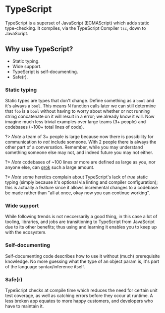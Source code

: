 # TypeScript

TypeScript is a superset of JavaScript (ECMAScript) which adds static
type-checking. It compiles, via the TypeScript Compiler `tsc`, down to
JavaScript.

## Why use TypeScript?

- Static typing.
- Wide support.
- TypeScript is self-documenting.
- Safe(r).

### Static typing

Static types are types that don't change. Define something as a `bool` and it's
always a `bool`. This means N function calls later we can still determine that
`foo` is a `bool` without having to worry about whether or not running string
concatenate on it will result in a error; we already know it will. Now imagine
much less trivial examples over large teams (3+ people) and codebases (~100+
total lines of code).

?> _Note_ a team of 3+ people is large because now there is possibility for
communication to _not_ include someone. With 2 people there is always the other
part of a conversation. Remember, while you may understand something someone
else may not, and indeed future you may not either.

?> _Note_ codebases of ~100 lines or more are defined as large as you, nor
anyone
else, can [grok](https://en.wikipedia.org/wiki/Grok) such a large amount.

?> _Note_ some heretics complain about TypeScript's lack of _true_ static
typing
(simply because it's optional via linting and compiler configuration); this is
actually a feature since it allows incremental changes to a codebase be made
rather than "all at once, okay now you can continue working".

### Wide support

While following trends is not neccersarily a good thing, in this case a lot of
tooling, libraries, and jobs are transitioning to TypeScript from JavaScript due
to its other benefits; thus using and learning it enables you to keep up with
the ecosystem.

### Self-documenting

Self-documenting code describes how to use it without (much) prerequisite
knowledge. No more guessing what the type of an object param is, it's part of
the language syntax/inference itself.

### Safe(r)

TypeScript checks at compile time which reduces the need for certain unit test
coverage, as well as catching errors before they occur at runtime. A less broken
app equates to more happy customers, and developers who have to maintain it.

